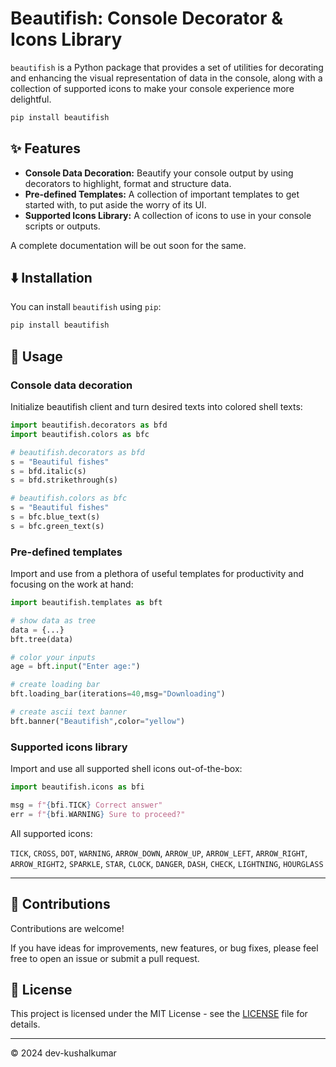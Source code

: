 # Beautifish: Console Decorator & Icons Library

`beautifish` is a Python package that provides a set of utilities for decorating and enhancing the visual representation of data in the console, along with a collection of supported icons to make your console experience more delightful.

```bash
pip install beautifish
```

## :sparkles: Features

- **Console Data Decoration:** Beautify your console output by using decorators to highlight, format and structure data.
- **Pre-defined Templates:** A collection of important templates to get started with, to put aside the worry of its UI.
- **Supported Icons Library:** A collection of icons to use in your console scripts or outputs.

A complete documentation will be out soon for the same.

## :arrow_down: Installation

You can install `beautifish` using `pip`:

```bash
pip install beautifish
```


## :sunflower: Usage

### Console data decoration

Initialize beautifish client and turn desired texts into colored shell texts:

```python
import beautifish.decorators as bfd
import beautifish.colors as bfc
```

```python
# beautifish.decorators as bfd
s = "Beautiful fishes"
s = bfd.italic(s)
s = bfd.strikethrough(s)

# beautifish.colors as bfc
s = "Beautiful fishes"
s = bfc.blue_text(s)     
s = bfc.green_text(s)
```

### Pre-defined templates

Import and use from a plethora of useful templates for productivity and focusing on the work at hand:

```python
import beautifish.templates as bft
```

```python
# show data as tree
data = {...}  
bft.tree(data)

# color your inputs  
age = bft.input("Enter age:")

# create loading bar
bft.loading_bar(iterations=40,msg="Downloading")

# create ascii text banner
bft.banner("Beautifish",color="yellow")
```

### Supported icons library

Import and use all supported shell icons out-of-the-box:

```python
import beautifish.icons as bfi

msg = f"{bfi.TICK} Correct answer"
err = f"{bfi.WARNING} Sure to proceed?"
```

All supported icons:

`TICK`, `CROSS`, `DOT`, `WARNING`, `ARROW_DOWN`, `ARROW_UP`, `ARROW_LEFT`, `ARROW_RIGHT`, `ARROW_RIGHT2`, `SPARKLE`, `STAR`, `CLOCK`, `DANGER`,  `DASH`, `CHECK`, `LIGHTNING`, `HOURGLASS`  


<hr>


## :handshake: Contributions

Contributions are welcome! 

If you have ideas for improvements, new features, or bug fixes, please feel free to open an issue or submit a pull request.



## :book: License

This project is licensed under the MIT License - see the <a href=''>LICENSE</a> file for details.

<hr>

© 2024 dev-kushalkumar
